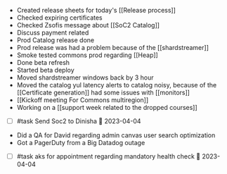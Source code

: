 * Created release sheets for today's [[Release process]]
* Checked expiring certificates
* Checked Zsofis message about [[SoC2 Catalog]]
* Discuss payment related 
* Prod Catalog release done
* Prod release was had a problem because of the [[shardstreamer]]
* Smoke tested commons prod regarding [[Heap]]
* Done beta refresh
* Started beta deploy
* Moved shardstreamer windows back by 3 hour
* Moved the catalog yul latency alerts to catalog noisy, because of the [[Certificate generation]] had some issues with [[monitors]]
* [[Kickoff meeting For Commons multiregion]]
* Working on a [[support week related to the dropped courses]]
- [ ] #task Send Soc2 to Dinisha 📅 2023-04-04
* Did a QA for David regarding admin canvas user search optimization
* Got a PagerDuty from a Big Datadog outage
- [ ] #task aks for appointment regarding mandatory health check 📅 2023-04-04